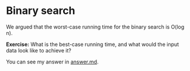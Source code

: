 # Binary search

We argued that the worst-case running time for the binary search is O(log n).

**Exercise:** What is the best-case running time, and what would the input data look like to achieve it?

You can see my answer in [answer.md](answer.md).
